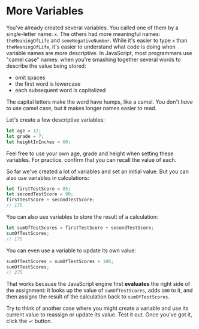 # More Variables

You've already created several variables. You called one of them by a
single-letter name: `x`. The others had more meaningful names:
`theMeaningOfLife` and `someNegativeNumber`. While it's easier to type `x` than
`theMeaningOfLife`, it's easier to understand what code is doing when
variable names are more descriptive. In JavaScript, most programmers use
"camel case" names: when you're smashing together several words to describe the
value being stored:

- omit spaces
- the first word is lowercase
- each subsequent word is capitalized

The capital letters make the word have humps, like a camel. You don't _have_ to
use camel case, but it makes longer names easier to read.

Let's create a few descriptive variables:

```javascript
let age = 12;
let grade = 7;
let heightInInches = 60;
```

Feel free to use your own age, grade and height when setting these variables.
For practice, confirm that you can recall the value of each.

So far we've created a lot of variables and set an initial value. But you can
also use variables in calculations:

```javascript
let firstTestScore = 85;
let secondTestScore = 90;
firstTestScore + secondTestScore;
// 175
```

You can also use variables to store the result of a calculation:

```javascript
let sumOfTestScores = firstTestScore + secondTestScore;
sumOfTestScores;
// 175
```

You can even use a variable to update its own value:

```javascript
sumOfTestScores = sumOfTestScores + 100;
sumOfTestScores;
// 275
```

That works because the JavaScript engine first **evaluates** the right side of
the assignment: it looks up the value of `sumOfTestScores`, adds `100` to it,
and then assigns the result of the calculation back to `sumOfTestScores`.

Try to think of another case where you might create a variable and use its
current value to reassign or update its value. Test it out. Once you've got it,
click the ✓ button.
